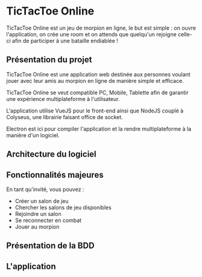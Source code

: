 # TicTacToe Online

TicTacToe Online est un jeu de morpion en ligne, le but est simple : on ouvre l'application, on crée une room et on attends que quelqu'un rejoigne celle-ci afin de participer à une bataille endiablée !

## Présentation du projet

TicTacToe Online est une application web destinée aux personnes voulant jouer avec leur amis au morpion en ligne de manière simple et efficace.

TicTacToe Online se veut compatible PC, Mobile, Tablette afin de garantir une expérience multiplateforme à l'utilisateur.

L'application utilise VueJS pour le front-end ainsi que NodeJS couplé à Colyseus, une librairie faisant office de socket.

Electron est ici pour compiler l'application et la rendre multiplateforme à la manière d'un logiciel.

## Architecture du logiciel

## Fonctionnalités majeures

En tant qu'invité, vous pouvez :

- Créer un salon de jeu
- Chercher les salons de jeu disponibles
- Rejoindre un salon
- Se reconnecter en combat
- Jouer au morpion

## Présentation de la BDD

## L'application
